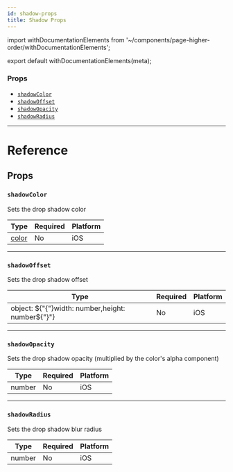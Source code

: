 ```yaml
---
id: shadow-props
title: Shadow Props
---
```


import withDocumentationElements from '~/components/page-higher-order/withDocumentationElements';

export default withDocumentationElements(meta);

### Props

* [`shadowColor`](../shadow-props/#shadowcolor)
* [`shadowOffset`](../shadow-props/#shadowoffset)
* [`shadowOpacity`](../shadow-props/#shadowopacity)
* [`shadowRadius`](../shadow-props/#shadowradius)

---

# Reference

## Props

### `shadowColor`

Sets the drop shadow color

| Type               | Required | Platform |
| ------------------ | -------- | -------- |
| [color](../colors/) | No       | iOS      |

---

### `shadowOffset`

Sets the drop shadow offset

| Type                                   | Required | Platform |
| -------------------------------------- | -------- | -------- |
| object: ${"{"}width: number,height: number${"}"} | No       | iOS      |

---

### `shadowOpacity`

Sets the drop shadow opacity (multiplied by the color's alpha component)

| Type   | Required | Platform |
| ------ | -------- | -------- |
| number | No       | iOS      |

---

### `shadowRadius`

Sets the drop shadow blur radius

| Type   | Required | Platform |
| ------ | -------- | -------- |
| number | No       | iOS      |

